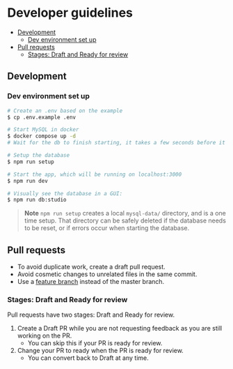 # Developer guidelines

<!-- vim-markdown-toc GFM -->

- [Development](#development)
  - [Dev environment set up](#dev-environment-set-up)
- [Pull requests](#pull-requests)
  - [Stages: Draft and Ready for review](#stages-draft-and-ready-for-review)

<!-- vim-markdown-toc -->

## Development

### Dev environment set up

```bash
# Create an .env based on the example
$ cp .env.example .env

# Start MySQL in docker
$ docker compose up -d
# Wait for the db to finish starting, it takes a few seconds before it's ready...

# Setup the database
$ npm run setup

# Start the app, which will be running on localhost:3000
$ npm run dev

# Visually see the database in a GUI:
$ npm run db:studio
```

> **Note**
> `npm run setup` creates a local `mysql-data/` directory, and is a one time setup. That directory can be safely deleted if the database needs to be reset, or if errors occur when starting the database.

<!-- Note `npm run setup` creates a local `mysql-data/` directory, and is a one time setup. That directory can be safely deleted if the database needs to be reset, or if errors occur when starting the database. -->

## Pull requests

- To avoid duplicate work, create a draft pull request.
- Avoid cosmetic changes to unrelated files in the same commit.
- Use a [feature branch](https://www.atlassian.com/git/tutorials/comparing-workflows) instead of the master branch.

### Stages: Draft and Ready for review

Pull requests have two stages: Draft and Ready for review.

1. Create a Draft PR while you are not requesting feedback as you are still working on the PR.
   - You can skip this if your PR is ready for review.
2. Change your PR to ready when the PR is ready for review.
   - You can convert back to Draft at any time.
